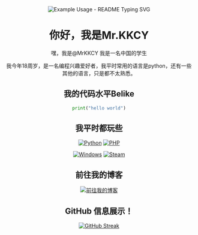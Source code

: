 
<div align="center">
  <img src="https://readme-typing-svg.demolab.com/?lines=%F0%9F%91%8BHello+there!;%F0%9F%92%96Thank+you+for+conming!;%F0%9F%8E%89Hope+you+have+nice+day!&font=Fira%20Code&center=true&width=380&height=50&duration=4000&pause=1000" alt="Example Usage - README Typing SVG">
  <h1 align="center">你好，我是Mr.KKCY</h1>


嘿，我是@MrKKCY
我是一名中国的学生

我今年18周岁，是一名编程兴趣爱好者，我平时常用的语言是python，还有一些其他的语言，只是都不太熟悉。


## 我的代码水平Belike


```python
print("hello world")
```
## 我平时都玩些

[![Python](https://img.shields.io/badge/Python-3670A0.svg?style=for-the-badge&logo=Python&logoColor=ffdd54)](#)
[![PHP](https://img.shields.io/badge/PHP-777BB4.svg?style=for-the-badge&logo=PHP&logoColor=white)](#)

[![Windows](https://img.shields.io/badge/Windows-0078D6.svg?style=for-the-badge&logo=Windows&logoColor=white)](#)
[![Steam](https://img.shields.io/badge/Steam-000000.svg?style=for-the-badge&logo=Steam&logoColor=0B3D8D)](#)

## 前往我的博客

[![前往我的博客](https://img.shields.io/badge/Mywebsite-3670A0.svg?style=for-the-badge)](https://www.mrkkcy.fun)
        
</div>
<div align="center">

## GitHub 信息展示！

[![GitHub Streak](https://github-readme-streak-stats.herokuapp.com?user=MrKKCY&theme=highcontrast)](https://git.io/streak-stats)



</div>

